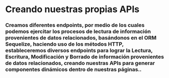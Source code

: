 # Creando nuestras propias APIs

<h3>Creamos diferentes endpoints, por medio de los cuales podemos ejercitar los procesos de lectura de información provenientes de datos relacionados, basándonos en el ORM Sequelize, haciendo uso de los métodos HTTP, estableceremos diversos endpoints para lograr la Lectura, Escritura, Modificación y Borrado de información provenientes de datos relacionados,
creando nuestras APIs para generar componentes dinámicos dentro de nuestras páginas..</h3>



